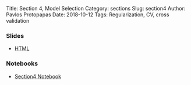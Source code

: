 Title: Section 4, Model Selection
Category: sections
Slug: section4
Author: Pavlos Protopapas
Date: 2018-10-12
Tags: Regularization, CV, cross validation


### Slides

- [HTML]({attach}presentation/section_4.slides.html)

### Notebooks

- [Section4 Notebook]({filename}notebook/section_4.ipynb)
<!-- - [Section]({filename}notebook/section_3_solutions.ipynb) -->
